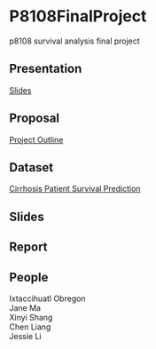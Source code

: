# P8108FinalProject
p8108 survival analysis final project

## Presentation
[Slides](https://docs.google.com/presentation/d/1UPVq-KrzqyFrenWTyz1XmTuXQFjDsJ6zF8sfh4jXbug/edit#slide=id.p)

## Proposal 
[Project Outline](https://docs.google.com/document/d/19DEoGDfuQ9TUcLcLJD3oKvCatLZAoCWgjLnVa67t56A/edit?usp=sharing)

## Dataset

[Cirrhosis Patient Survival Prediction](https://archive.ics.uci.edu/dataset/878/cirrhosis+patient+survival+prediction+dataset-1)

## Slides

## Report

## People
Ixtaccihuatl Obregon \
Jane Ma \
Xinyi Shang \
Chen Liang \
Jessie Li
